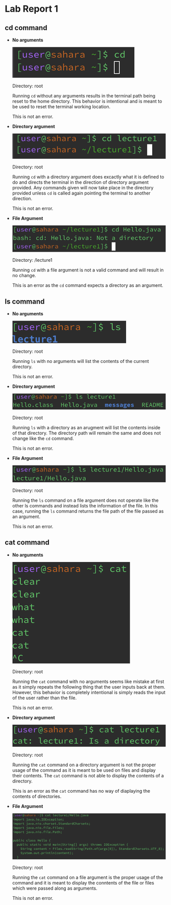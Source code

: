 # Lab Report 1

## cd command
* __No arguments__
  
  ![Image](cd-no-args.png)
  
  Directory: root

  Running `cd` without any arguments results in the terminal path being reset to the home directory. This behavior is intentional and is meant to be used to reset the terminal working location.

  This is not an error.
* __Directory argument__

  ![Image](cd-direc-arg.png)
  
  Directory: root

  Running `cd` with a directory argument does excactly what it is defined to do and directs the terminal in the direction of directory argument provided. Any commands given will now take place in the directory provided unless `cd` is called again pointing the terminal to another direction.

  This is not an error.
* __File Argument__

  ![Image](cd-file-arg.png)

  Directory: /lecture1

  Running `cd` with a file argument is not a valid command and will result in no change.

  This is an error as the `cd` command expects a directory as an argument.
  
## ls command
* __No arguments__

  ![Image](ls-no-args.png)
  
  Directory: root

  Running `ls` with no arguments will list the contents of the current directory.

  This is not an error.
* __Directory argument__

  ![Image](ls-direc-arg.png)
  
  Directory: root

  Running `ls` with a directory as an arugment will list the contents inside of that directory. The directory path will remain the same and does not change like the `cd` command.

  This is not an error.
* __File Argument__

  ![Image](ls-file-arg.png)
  
  Directory: root

  Running the `ls` command on a file argument does not operate like the other ls commands and instead lists the information of the file. In this case, running the `ls` command returns the file path of the file passed as an argument.

  This is not an error.

## cat command
* __No arguments__

  ![Image](cat-no-args.png)

  Directory: root

  Running the `cat` command with no arguments seems like mistake at first as it simply repeats the following thing that the user inputs back at them. However, this behavior is completely intentional is simply reads the input of the user rather than the file.

  This is not an error.
* __Directory argument__

  ![Image](cat-direc-arg.png)

  Directory: root

  Running the `cat` command on a directory argument is not the proper usage of the command as it is meant to be used on files and display their contents. The `cat` command is not able to display the contents of a directory.

  This is an error as the `cat` command has no way of diaplaying the contents of directories.
* __File Argument__

  ![Image](cat-file-arg.png)

  Directory: root

  Running the `cat` command on a file argument is the proper usage of the command and it is meant to display the conntents of the file or files which were passed along as arguments.

  This is not an error.
